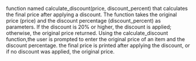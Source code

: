  function named calculate_discount(price, discount_percent) that calculates the final price after applying a discount. The function  takes the original price (price) and the discount percentage (discount_percent) as parameters. If the discount is 20% or higher, the discount is applied; otherwise, the original price returned.
Using the calculate_discount function,the user  is prompted to enter the original price of an item and the discount percentage. the final price is printed after applying the discount, or if no discount was applied, the original price.
